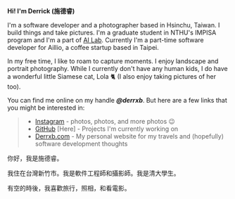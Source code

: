 **Hi! I'm Derrick (施德睿)**

I'm a software developer and a photographer based in Hsinchu, Taiwan. I build things and take pictures. I'm a graduate student in NTHU's IMPISA program and I'm a part of [AI Lab](http://ai.cs.nthu.edu.tw/).  Currently I'm a part-time software developer for Aillio, a coffee startup based in Taipei.

In my free time, I like to roam to capture moments. I enjoy landscape and portrait photography. While I currently don't have any human kids, I do have a wonderful little Siamese cat, Lola 🐈 (I also enjoy taking pictures of her too).

You can find me online on my handle ***@derrxb***. But here are a few links that you might be interested in:

> * [Instagram](https://instagram.com/derrxb) - photos, photos, and more photos 😉
> * [GitHub](https://github.com/derrxb) [Here] - Projects I'm currently working on
> * [Derrxb.com](https://derrxb.com) - My personal website for my travels and (hopefully) software development thoughts

你好，我是施德睿。

我住在台灣新竹市。我是軟件工程師和攝影師。我是清大學生。

有空的時後，我喜歡旅行，照相，和看電影。
